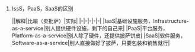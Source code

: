 <!--
 * @Date: 2021-01-07 19:35:31
 * @LastEditors: Lq
 * @LastEditTime: 2021-01-07 19:45:39
 * @FilePath: /learnningNotes/日常知识点.md
-->
1. IssS，PaaS，SaaS的区别

    ||解释|比喻（卖批萨）|实际|
    |-|-|-|-|-|
    |IaaS|基础设施服务，Infrastructure-as-a-service|别人提供硬件设施，剩下的自己来|
    |PaaS|平台服务，Platform-as-a-service|别人除了硬件，还提供披萨饼皮|
    |SaaS|软件服务，Software-as-a-service|别人直接做好了披萨，只要包装和销售就行|
